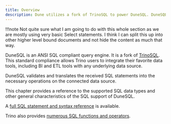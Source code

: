 ```yaml
---
title: Overview
description: Dune utilizes a fork of TrinoSQL to power DuneSQL. DuneSQL is a custom built query engine that is optimized for blockchain data.   
---
```


!!!note 
    Not quite sure what I am going to do with this whole section as we are mostly using very basic Select statements.
    I think I can split this up into other higher level bound documents and not hide the content as much that way.


DuneSQL is an ANSI SQL compliant query engine. It is a fork of [TrinoSQL](https://trino.io).
This standard compliance allows Trino users to integrate their favorite data tools, including BI
and ETL tools with any underlying data source.

DuneSQL validates and translates the received SQL statements into the
necessary operations on the connected data source.

This chapter provides a reference to the supported SQL data types and
other general characteristics of the SQL support of DuneSQL.

A [full SQL statement and syntax reference](../SQL-statement-syntax/index.md) is available.

Trino also provides [numerous SQL functions and operators](../Functions-and-operators/index.md).
